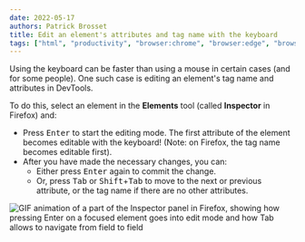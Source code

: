 ```yaml
---
date: 2022-05-17
authors: Patrick Brosset
title: Edit an element's attributes and tag name with the keyboard
tags: ["html", "productivity", "browser:chrome", "browser:edge", "browser:firefox", "browser:safari"]
---
```


Using the keyboard can be faster than using a mouse in certain cases (and for some people). One such case is editing an element's tag name and attributes in DevTools.

To do this, select an element in the **Elements** tool (called **Inspector** in Firefox) and:

* Press <kbd>Enter</kbd> to start the editing mode. The first attribute of the element becomes editable with the keyboard! (Note: on Firefox, the tag name becomes editable first).
* After you have made the necessary changes, you can:
  * Either press <kbd>Enter</kbd> again to commit the change.
  * Or, press <kbd>Tab</kbd> or <kbd>Shift</kbd>+<kbd>Tab</kbd> to move to the next or previous attribute, or the tag name if there are no other attributes.

![GIF animation of a part of the Inspector panel in Firefox, showing how pressing Enter on a focused element goes into edit mode and how Tab allows to navigate from field to field](/assets/img/edit-elements-with-the-keyboard.gif)
